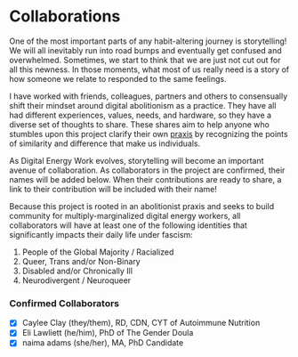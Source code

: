# Collaborations

One of the most important parts of any habit-altering journey is storytelling! We will all inevitably run into road bumps and eventually get confused and overwhelmed. Sometimes, we start to think that we are just not cut out for all this newness. In those moments, what most of us really need is a story of how someone we relate to responded to the same feelings. 

I have worked with friends, colleagues, partners and others to consensually shift their mindset around digital abolitionism as a practice. They have all had different experiences, values, needs, and hardware, so they have a diverse set of thoughts to share. These shares aim to help anyone who stumbles upon this project clarify their own [praxis](praxis.md) by recognizing the points of similarity and difference that make us individuals.

As Digital Energy Work evolves, storytelling will become an important avenue of collaboration. As collaborators in the project are confirmed, their names will be added below. When their contributions are ready to share, a link to their contribution will be included with their name!

Because this project is rooted in an abolitionist praxis and seeks to build community for multiply-marginalized digital energy workers, all collaborators will have at least one of the following identities that significantly impacts their daily life under fascism:
1. People of the Global Majority / Racialized
2. Queer, Trans and/or Non-Binary
3. Disabled and/or Chronically Ill
4. Neurodivergent / Neuroqueer


### Confirmed Collaborators
* [x] Caylee Clay (they/them), RD, CDN, CYT of Autoimmune Nutrition
* [x] Eli Lawliett (he/him), PhD of The Gender Doula
* [x] naima adams (she/her), MA, PhD Candidate 
